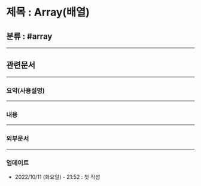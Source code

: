 # 제목 : Array(배열)

## 분류 : #array 

---
## 관련문서

----
### 요약(사용설명)

---
### 내용

----
### 외부문서

----
### 업데이트
-  2022/10/11 (화요일) - 21:52 : 첫 작성
